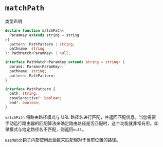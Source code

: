 # `matchPath`

类型声明

```ts
declare function matchPath<
  ParamKey extends string = string
>(
  pattern: PathPattern | string,
  pathname: string
): PathMatch<ParamKey> | null;

interface PathMatch<ParamKey extends string = string> {
  params: Params<ParamKey>;
  pathname: string;
  pattern: PathPattern;
}

interface PathPattern {
  path: string;
  caseSensitive?: boolean;
  end?: boolean;
}
```

`matchPath` 将路由路径模式与 URL 路径名进行匹配，并返回匹配信息。当您需要手动运行路由器的匹配算法来确定路由路径是否匹配时，这个功能就非常有用。如果模式与给定路径名不匹配，则返回`null`。

[`useMatch`钩子](../hooks/use-match)内部使用此函数来匹配相对于当前位置的路径。